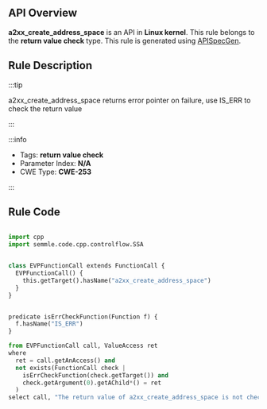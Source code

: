 ---
---


## API Overview
**a2xx_create_address_space** is an API in **Linux kernel**. This rule belongs to the **return value check** type. This rule is generated using [APISpecGen](../../tools/APISpecGen).
## Rule Description

:::tip

a2xx_create_address_space returns error pointer on failure, use IS_ERR to check the return value

:::

:::info

- Tags: **return value check**
- Parameter Index: **N/A**
- CWE Type: **CWE-253**

:::

## Rule Code
```python

import cpp
import semmle.code.cpp.controlflow.SSA


class EVPFunctionCall extends FunctionCall {
  EVPFunctionCall() {
    this.getTarget().hasName("a2xx_create_address_space")
  }
}


predicate isErrCheckFunction(Function f) {
  f.hasName("IS_ERR") 
}

from EVPFunctionCall call, ValueAccess ret
where
  ret = call.getAnAccess() and
  not exists(FunctionCall check |
    isErrCheckFunction(check.getTarget()) and
    check.getArgument(0).getAChild*() = ret
  )
select call, "The return value of a2xx_create_address_space is not checked with IS_ERR."
    
```